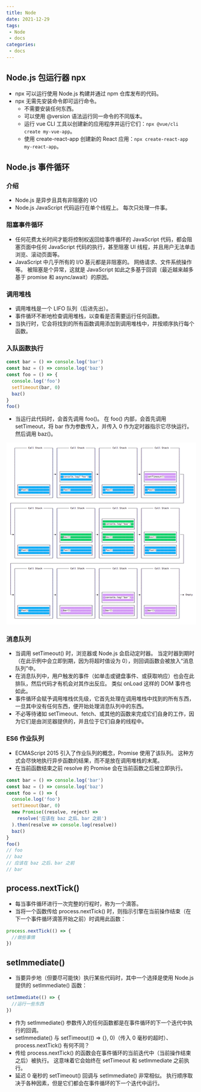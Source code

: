 ```yaml
---
title: Node
date: 2021-12-29
tags:
 - Node
 - docs
categories:
 - docs
---
```


## Node.js 包运行器 npx

- npx 可以运行使用 Node.js 构建并通过 npm 仓库发布的代码。
- npx 无需先安装命令即可运行命令。
    - 不需要安装任何东西。
    - 可以使用 @version 语法运行同一命令的不同版本。
    - 运行 vue CLI 工具以创建新的应用程序并运行它们：`npx @vue/cli create my-vue-app`。
    - 使用 create-react-app 创建新的 React 应用：`npx create-react-app my-react-app`。

## Node.js 事件循环

### 介绍

- Node.js 是异步且具有非阻塞的 I/O
- Node.js JavaScript 代码运行在单个线程上。 每次只处理一件事。

### 阻塞事件循环

- 任何花费太长时间才能将控制权返回给事件循环的 JavaScript 代码，都会阻塞页面中任何 JavaScript 代码的执行，甚至阻塞 UI 线程，并且用户无法单击浏览、滚动页面等。
- JavaScript 中几乎所有的 I/O 基元都是非阻塞的。 网络请求、文件系统操作等。 被阻塞是个异常，这就是 JavaScript 如此之多基于回调（最近越来越多基于 promise 和 async/await）的原因。

### 调用堆栈

- 调用堆栈是一个 LIFO 队列（后进先出）。
- 事件循环不断地检查调用堆栈，以查看是否需要运行任何函数。
- 当执行时，它会将找到的所有函数调用添加到调用堆栈中，并按顺序执行每个函数。

### 入队函数执行

```js
const bar = () => console.log('bar')
const baz = () => console.log('baz')
const foo = () => {
  console.log('foo')
  setTimeout(bar, 0)
  baz()
}
foo()
```

- 当运行此代码时，会首先调用 foo()。 在 foo() 内部，会首先调用 setTimeout，将 bar 作为参数传入，并传入 0 作为定时器指示它尽快运行。 然后调用 baz()。
<img src="./imgs/node-1.png" />

### 消息队列

- 当调用 setTimeout() 时，浏览器或 Node.js 会启动定时器。 当定时器到期时（在此示例中会立即到期，因为将超时值设为 0），则回调函数会被放入“消息队列”中。
- 在消息队列中，用户触发的事件（如单击或键盘事件、或获取响应）也会在此排队，然后代码才有机会对其作出反应。 类似 onLoad 这样的 DOM 事件也如此。
- 事件循环会赋予调用堆栈优先级，它首先处理在调用堆栈中找到的所有东西，一旦其中没有任何东西，便开始处理消息队列中的东西。
- 不必等待诸如 setTimeout、fetch、或其他的函数来完成它们自身的工作，因为它们是由浏览器提供的，并且位于它们自身的线程中。

### ES6 作业队列

- ECMAScript 2015 引入了作业队列的概念，Promise 使用了该队列。 这种方式会尽快地执行异步函数的结果，而不是放在调用堆栈的末尾。
- 在当前函数结束之前 resolve 的 Promise 会在当前函数之后被立即执行。

```js
const bar = () => console.log('bar')
const baz = () => console.log('baz')
const foo = () => {
  console.log('foo')
  setTimeout(bar, 0)
  new Promise((resolve, reject) =>
    resolve('应该在 baz 之后、bar 之前')
  ).then(resolve => console.log(resolve))
  baz()
}
foo()
// foo
// baz
// 应该在 baz 之后、bar 之前
// bar
```

## process.nextTick()

- 每当事件循环进行一次完整的行程时，称为一个滴答。
- 当将一个函数传给 process.nextTick() 时，则指示引擎在当前操作结束（在下一个事件循环滴答开始之前）时调用此函数：

```js
process.nextTick(() => {
  //做些事情
})
```

## setImmediate()

- 当要异步地（但要尽可能快）执行某些代码时，其中一个选择是使用 Node.js 提供的 setImmediate() 函数：

```js
setImmediate(() => {
  //运行一些东西
})
```

- 作为 setImmediate() 参数传入的任何函数都是在事件循环的下一个迭代中执行的回调。
- setImmediate() 与 setTimeout(() => {}, 0)（传入 0 毫秒的超时）、process.nextTick() 有何不同？
- 传给 process.nextTick() 的函数会在事件循环的当前迭代中（当前操作结束之后）被执行。 这意味着它会始终在 setTimeout 和 setImmediate 之前执行。
- 延迟 0 毫秒的 setTimeout() 回调与 setImmediate() 非常相似。 执行顺序取决于各种因素，但是它们都会在事件循环的下一个迭代中运行。
